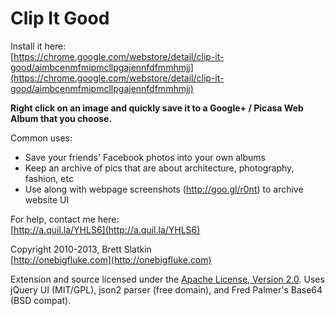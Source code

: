 Clip It Good
============

Install it here:  
[https://chrome.google.com/webstore/detail/clip-it-good/aimbcenmfmipmcllpgajennfdfmmhmjj](https://chrome.google.com/webstore/detail/clip-it-good/aimbcenmfmipmcllpgajennfdfmmhmjj)

**Right click on an image and quickly save it to a Google+ / Picasa Web Album that you choose.**

Common uses:

*   Save your friends' Facebook photos into your own albums
*   Keep an archive of pics that are about architecture, photography, fashion, etc
*   Use along with webpage screenshots (http://goo.gl/r0nt) to archive website UI

For help, contact me here:  
[http://a.quil.la/YHLS6](http://a.quil.la/YHLS6)

Copyright 2010-2013, Brett Slatkin  
[http://onebigfluke.com](http://onebigfluke.com)

Extension and source licensed under the [Apache License, Version 2.0](http://www.apache.org/licenses/LICENSE-2.0.html). Uses jQuery UI (MIT/GPL), json2 parser (free domain), and Fred Palmer's Base64 (BSD compat).
